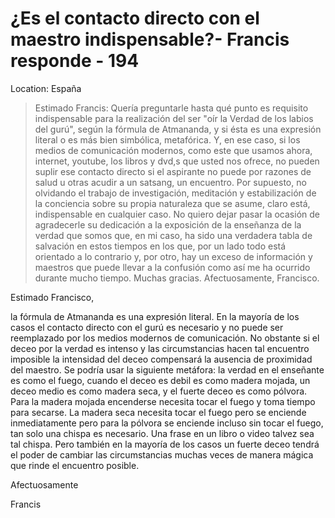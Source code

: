 # ¿Es el contacto directo con el maestro indispensable?- Francis responde - 194

Location: España

>Estimado Francis: Quería preguntarle hasta qué punto es requisito indispensable para la realización del ser "oír la Verdad de los labios del gurú", según la fórmula de Atmananda, y si ésta es una expresión literal o es más bien simbólica, metafórica. Y, en ese caso, si los medios de comunicación modernos, como este que usamos ahora, internet, youtube, los libros y dvd,s que usted nos ofrece, no pueden suplir ese contacto directo si el aspirante no puede por razones de salud u otras acudir a un satsang, un encuentro. Por supuesto, no olvidando el trabajo de investigación, meditación y estabilización de la conciencia sobre su propia naturaleza que se asume, claro está, indispensable en cualquier caso. No quiero dejar pasar la ocasión de agradecerle su dedicación a la exposición de la enseñanza de la verdad que somos que, en mi caso, ha sido una verdadera tabla de salvación en estos tiempos en los que, por un lado todo está orientado a lo contrario y, por otro, hay un exceso de información y maestros que puede llevar a la confusión como así me ha ocurrido durante mucho tiempo. Muchas gracias. Afectuosamente, Francisco.

Estimado Francisco,

la fórmula de Atmananda es una expresión literal. En la mayoría de los casos el contacto directo con el gurú es necesario y no puede ser reemplazado por los medios modernos de comunicación. No obstante si el deceo por la verdad es intenso y las circumstancias hacen tal encuentro imposible la intensidad del deceo compensará la ausencia de proximidad del maestro. Se podría usar la siguiente metáfora: la verdad en el enseñante es como el fuego, cuando el deceo es debil es como madera mojada, un deceo medio es como madera seca, y el fuerte deceo es como pólvora. Para la madera mojada encenderse necesita tocar el fuego y toma tiempo para secarse. La madera seca necesita tocar el fuego pero se enciende inmediatamente pero para la pólvora se enciende incluso sin tocar el fuego, tan solo una chispa es necesario. Una frase en un libro o video talvez sea tal chispa. Pero también en la mayoría de los casos un fuerte deceo tendrá el poder de cambiar las circumstancias muchas veces de manera mágica que rinde el encuentro posible.

Afectuosamente

Francis

